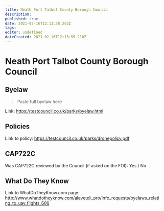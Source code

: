 ```yaml
---
title: Neath Port Talbot County Borough Council
description: 
published: true
date: 2021-02-16T12:13:58.263Z
tags: 
editor: undefined
dateCreated: 2021-02-16T12:13:55.210Z
---
```


# Neath Port Talbot County Borough Council


## Byelaw
> Paste full byelaw here

Link:
https://testcouncil.co.uk/parks/byelaw.html

## Policies
Link to policy:
https://testcouncil.co.uk/parks/dronepolicy.pdf

## CAP722C

Was CAP722C reviewed by the Council (if asked on the FOI): Yes / No

## What Do They Know

Link to WhatDoTheyKnow.com page:
http://www.whatdotheyknow.com/alaveteli_pro/info_requests/byelaws_relating_to_uav_flights_606

